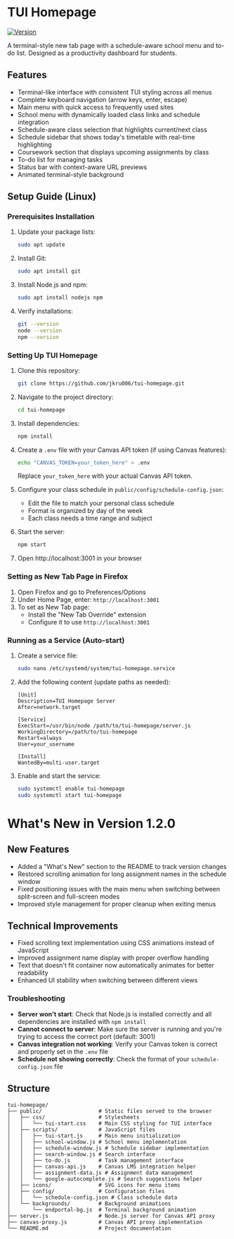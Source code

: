 # TUI Homepage

[![Version](https://img.shields.io/github/v/tag/jkru006/tui-homepage?label=version&color=blue&cache_seconds=3600)](https://github.com/jkru006/tui-homepage/tags)

A terminal-style new tab page with a schedule-aware school menu and to-do list. Designed as a productivity dashboard for students.

## Features

- Terminal-like interface with consistent TUI styling across all menus
- Complete keyboard navigation (arrow keys, enter, escape)
- Main menu with quick access to frequently used sites
- School menu with dynamically loaded class links and schedule integration
- Schedule-aware class selection that highlights current/next class
- Schedule sidebar that shows today's timetable with real-time highlighting
- Coursework section that displays upcoming assignments by class
- To-do list for managing tasks
- Status bar with context-aware URL previews
- Animated terminal-style background

## Setup Guide (Linux)

### Prerequisites Installation

1. Update your package lists:
   ```bash
   sudo apt update
   ```

2. Install Git:
   ```bash
   sudo apt install git
   ```

3. Install Node.js and npm:
   ```bash
   sudo apt install nodejs npm
   ```

4. Verify installations:
   ```bash
   git --version
   node --version
   npm --version
   ```

### Setting Up TUI Homepage

1. Clone this repository:
   ```bash
   git clone https://github.com/jkru006/tui-homepage.git
   ```

2. Navigate to the project directory:
   ```bash
   cd tui-homepage
   ```

3. Install dependencies:
   ```bash
   npm install
   ```

4. Create a `.env` file with your Canvas API token (if using Canvas features):
   ```bash
   echo "CANVAS_TOKEN=your_token_here" > .env
   ```
   
   Replace `your_token_here` with your actual Canvas API token.

5. Configure your class schedule in `public/config/schedule-config.json`:
   - Edit the file to match your personal class schedule
   - Format is organized by day of the week
   - Each class needs a time range and subject

6. Start the server:
   ```bash
   npm start
   ```

7. Open http://localhost:3001 in your browser

### Setting as New Tab Page in Firefox

1. Open Firefox and go to Preferences/Options
2. Under Home Page, enter: `http://localhost:3001`
3. To set as New Tab page:
   - Install the "New Tab Override" extension
   - Configure it to use `http://localhost:3001`

### Running as a Service (Auto-start)

1. Create a service file:
   ```bash
   sudo nano /etc/systemd/system/tui-homepage.service
   ```

2. Add the following content (update paths as needed):
   ```
   [Unit]
   Description=TUI Homepage Server
   After=network.target

   [Service]
   ExecStart=/usr/bin/node /path/to/tui-homepage/server.js
   WorkingDirectory=/path/to/tui-homepage
   Restart=always
   User=your_username

   [Install]
   WantedBy=multi-user.target
   ```

3. Enable and start the service:
   ```bash
   sudo systemctl enable tui-homepage
   sudo systemctl start tui-homepage
   ```

# What's New in Version 1.2.0

## New Features
- Added a "What's New" section to the README to track version changes
- Restored scrolling animation for long assignment names in the schedule window
- Fixed positioning issues with the main menu when switching between split-screen and full-screen modes
- Improved style management for proper cleanup when exiting menus

## Technical Improvements
- Fixed scrolling text implementation using CSS animations instead of JavaScript
- Improved assignment name display with proper overflow handling
- Text that doesn't fit container now automatically animates for better readability
- Enhanced UI stability when switching between different views

### Troubleshooting

- **Server won't start**: Check that Node.js is installed correctly and all dependencies are installed with `npm install`
- **Cannot connect to server**: Make sure the server is running and you're trying to access the correct port (default: 3001)
- **Canvas integration not working**: Verify your Canvas token is correct and properly set in the `.env` file
- **Schedule not showing correctly**: Check the format of your `schedule-config.json` file
   
## Structure

```text
tui-homepage/
├── public/                  # Static files served to the browser
│   ├── css/                 # Stylesheets
│   │   └── tui-start.css    # Main CSS styling for TUI interface
│   ├── scripts/             # JavaScript files
│   │   ├── tui-start.js     # Main menu initialization
│   │   ├── school-window.js # School menu implementation
│   │   ├── schedule-window.js # Schedule sidebar implementation
│   │   ├── search-window.js # Search interface
│   │   ├── to-do.js         # Task management interface
│   │   ├── canvas-api.js    # Canvas LMS integration helper
│   │   ├── assignment-data.js # Assignment data management
│   │   └── google-autocomplete.js # Search suggestions helper
│   ├── icons/               # SVG icons for menu items
│   ├── config/              # Configuration files
│   │   └── schedule-config.json # Class schedule data
│   └── backgrounds/         # Background animations
│       └── endportal-bg.js  # Terminal background animation
├── server.js                # Node.js server for Canvas API proxy
├── canvas-proxy.js          # Canvas API proxy implementation
└── README.md                # Project documentation
```
